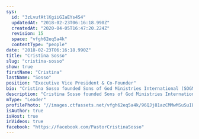 ```yaml
---
sys:
  id: "3zLvufAtlKgiiGIaEYs4S4"
  updatedAt: "2018-02-23T06:16:18.990Z"
  createdAt: "2020-04-05T16:47:20.224Z"
  revision: 15
  space: "vfgh62eq5a4k"
  contentType: "people"
date: "2018-02-23T06:16:18.990Z"
title: "Cristina Sosso"
slug: "cristina-sosso"
show: true
firstName: "Cristina"
lastName: "Sosso"
position: "Executive Vice President & Co-Founder"
bio: "Cristina Sosso founded Sons of God Ministries International (SOGMI) with her husband Michael back in 2002. With the inspiration of the Holy Spirit she opened the prophetic and business schools at SOGMI and spearheaded the start of the \"Empower A Leader, Empower A Nation\" Conference which has mentored and trained thousands of ministers and business leaders all over the world. She also hosts a weekly radio program called \"The Prophetic Voice of Our Time\" and is presently the Senior Pastor at Freedom Fellowship Church in San Antonio, Texas."
description: "Cristina Sosso founded Sons of God Ministries International (SOGMI) with her husband Michael back in 2002. With the inspiration of the Holy Spirit she opened the prophetic and business schools at SOGMI and spearheaded the start of the \"Empower A Leader..."
mType: "Leader"
profilePhoto: "//images.ctfassets.net/vfgh62eq5a4k/96QJj81azCMMwMSuSuIEY/cb10e257ae13a038cccff77963a9ac74/IMG_0293_Pastor_Cris_Portrait_at_FFCI.jpg"
isAuthor: true
isHost: true
inVideos: true
facebook: "https://facebook.com/PastorCristinaSosso"
---
```

